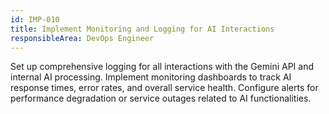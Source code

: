 ```yaml
---
id: IMP-010
title: Implement Monitoring and Logging for AI Interactions
responsibleArea: DevOps Engineer
---
```

Set up comprehensive logging for all interactions with the Gemini API and internal AI processing. Implement monitoring dashboards to track AI response times, error rates, and overall service health. Configure alerts for performance degradation or service outages related to AI functionalities.